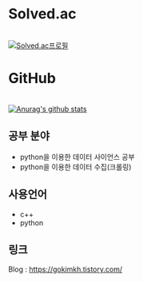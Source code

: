 # Solved.ac
<br>[![Solved.ac프로필](http://mazassumnida.wtf/api/v2/generate_badge?boj=gokimkq123)](https://solved.ac/gokimkq123)

# GitHub 
<br> [![Anurag's github stats](https://github-readme-stats.vercel.app/api?username=gokimkq123&show_icons=true&theme=onedark)](https://github.com/gokimkq123)

## 공부 분야
- python을 이용한 데이터 사이언스 공부
- python을 이용한 데이터 수집(크롤링)


## 사용언어
- c++
- python

## 링크
Blog : https://gokimkh.tistory.com/
